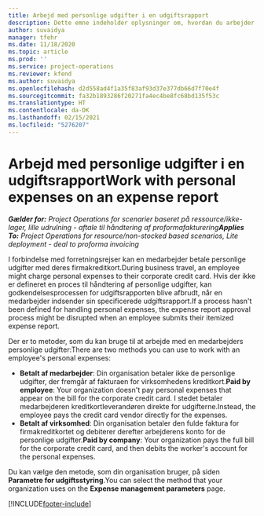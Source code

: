 ```yaml
---
title: Arbejd med personlige udgifter i en udgiftsrapport
description: Dette emne indeholder oplysninger om, hvordan du arbejder med personlige udgifter, som medarbejdere afholder sig, mens de rejser i erhvervsmæssige øjemed.
author: suvaidya
manager: tfehr
ms.date: 11/18/2020
ms.topic: article
ms.prod: ''
ms.service: project-operations
ms.reviewer: kfend
ms.author: suvaidya
ms.openlocfilehash: d2d558ad4f1a35f83af93d37e377db66d7f70e4f
ms.sourcegitcommit: fa32b1893286f20271fa4ec4be8fc68bd135f53c
ms.translationtype: HT
ms.contentlocale: da-DK
ms.lasthandoff: 02/15/2021
ms.locfileid: "5276207"
---
```

# <a name="work-with-personal-expenses-on-an-expense-report"></a><span data-ttu-id="69a9b-103">Arbejd med personlige udgifter i en udgiftsrapport</span><span class="sxs-lookup"><span data-stu-id="69a9b-103">Work with personal expenses on an expense report</span></span>

<span data-ttu-id="69a9b-104">_**Gælder for:** Project Operations for scenarier baseret på ressource/ikke-lager, lille udrulning - aftale til håndtering af proformafakturering_</span><span class="sxs-lookup"><span data-stu-id="69a9b-104">_**Applies To:** Project Operations for resource/non-stocked based scenarios, Lite deployment - deal to proforma invoicing_</span></span>

<span data-ttu-id="69a9b-105">I forbindelse med forretningsrejser kan en medarbejder betale personlige udgifter med deres firmakreditkort.</span><span class="sxs-lookup"><span data-stu-id="69a9b-105">During business travel, an employee might charge personal expenses to their corporate credit card.</span></span> <span data-ttu-id="69a9b-106">Hvis der ikke er defineret en proces til håndtering af personlige udgifter, kan godkendelsesprocessen for udgiftsrapporten blive afbrudt, når en medarbejder indsender sin specificerede udgiftsrapport.</span><span class="sxs-lookup"><span data-stu-id="69a9b-106">If a process hasn't been defined for handling personal expenses, the expense report approval process might be disrupted when an employee submits their itemized expense report.</span></span>

<span data-ttu-id="69a9b-107">Der er to metoder, som du kan bruge til at arbejde med en medarbejders personlige udgifter:</span><span class="sxs-lookup"><span data-stu-id="69a9b-107">There are two methods you can use to work with an employee's personal expenses:</span></span>

  - <span data-ttu-id="69a9b-108">**Betalt af medarbejder**: Din organisation betaler ikke de personlige udgifter, der fremgår af fakturaen for virksomhedens kreditkort.</span><span class="sxs-lookup"><span data-stu-id="69a9b-108">**Paid by employee**: Your organization doesn't pay personal expenses that appear on the bill for the corporate credit card.</span></span> <span data-ttu-id="69a9b-109">I stedet betaler medarbejderen kreditkortleverandøren direkte for udgifterne.</span><span class="sxs-lookup"><span data-stu-id="69a9b-109">Instead, the employee pays the credit card vendor directly for the expenses.</span></span> 
  - <span data-ttu-id="69a9b-110">**Betalt af virksomhed**: Din organisation betaler den fulde faktura for firmakreditkortet og debiterer derefter arbejderens konto for de personlige udgifter.</span><span class="sxs-lookup"><span data-stu-id="69a9b-110">**Paid by company**: Your organization pays the full bill for the corporate credit card, and then debits the worker's account for the personal expenses.</span></span>

<span data-ttu-id="69a9b-111">Du kan vælge den metode, som din organisation bruger, på siden **Parametre for udgiftsstyring**.</span><span class="sxs-lookup"><span data-stu-id="69a9b-111">You can select the method that your organization uses on the **Expense management parameters** page.</span></span>


[!INCLUDE[footer-include](../includes/footer-banner.md)]